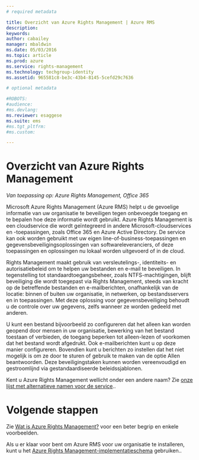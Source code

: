 ```yaml
---
# required metadata

title: Overzicht van Azure Rights Management | Azure RMS
description:
keywords:
author: cabailey
manager: mbaldwin
ms.date: 05/03/2016
ms.topic: article
ms.prod: azure
ms.service: rights-management
ms.technology: techgroup-identity
ms.assetid: 965581c8-be3c-43b4-8145-5cefd29c7636

# optional metadata

#ROBOTS:
#audience:
#ms.devlang:
ms.reviewer: esaggese
ms.suite: ems
#ms.tgt_pltfrm:
#ms.custom:

---
```


# Overzicht van Azure Rights Management

*Van toepassing op: Azure Rights Management, Office 365*

Microsoft Azure Rights Management (Azure RMS) helpt u de gevoelige informatie van uw organisatie te beveiligen tegen onbevoegde toegang en te bepalen hoe deze informatie wordt gebruikt. Azure Rights Management is een cloudservice die wordt geïntegreerd in andere Microsoft-cloudservices en -toepassingen, zoals Office 365 en Azure Active Directory. De service kan ook worden gebruikt met uw eigen line-of-business-toepassingen en gegevensbeveiligingsoplossingen van softwareleveranciers, of deze toepassingen en oplossingen nu lokaal worden uitgevoerd of in de cloud. 

Rights Management maakt gebruik van versleutelings-, identiteits- en autorisatiebeleid om te helpen uw bestanden en e-mail te beveiligen. In tegenstelling tot standaardtoegangsbeheer, zoals NTFS-machtigingen, blijft beveiliging die wordt toegepast via Rights Management, steeds van kracht op de betreffende bestanden en e-mailberichten, onafhankelijk van de locatie: binnen of buiten uw organisatie, in netwerken, op bestandsservers en in toepassingen. Met deze oplossing voor gegevensbeveiliging behoudt u de controle over uw gegevens, zelfs wanneer ze worden gedeeld met anderen.

U kunt een bestand bijvoorbeeld zo configureren dat het alleen kan worden geopend door mensen in uw organisatie, bewerking van het bestand toestaan of verbieden, de toegang beperken tot alleen-lezen of voorkomen dat het bestand wordt afgedrukt. Ook e-mailberichten kunt u op deze manier configureren. Bovendien kunt u berichten zo instellen dat het niet mogelijk is om ze door te sturen of gebruik te maken van de optie Allen beantwoorden. Deze beveiligingstaken kunnen worden vereenvoudigd en gestroomlijnd via gestandaardiseerde beleidssjablonen.

Kent u Azure Rights Management wellicht onder een andere naam? Zie [onze lijst met alternatieve namen voor de service](azure-rms-aka.md)..

# Volgende stappen
Zie [Wat is Azure Rights Management?](what-is-azure-rms.md) voor een beter begrip en enkele voorbeelden.

Als u er klaar voor bent om Azure RMS voor uw organisatie te installeren, kunt u het [Azure Rights Management-implementatieschema](../plan-design/deployment-roadmap.md) gebruiken..




<!--HONumber=May16_HO1-->


